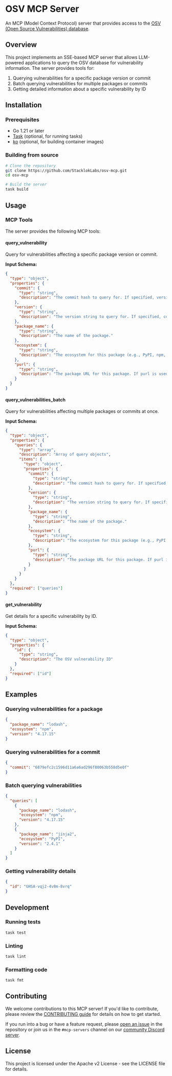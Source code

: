 # OSV MCP Server

An MCP (Model Context Protocol) server that provides access to the [OSV (Open Source Vulnerabilities) database](https://osv.dev/).

## Overview

This project implements an SSE-based MCP server that allows LLM-powered applications to query the OSV database for vulnerability information. The server provides tools for:

1. Querying vulnerabilities for a specific package version or commit
2. Batch querying vulnerabilities for multiple packages or commits
3. Getting detailed information about a specific vulnerability by ID

## Installation

### Prerequisites

- Go 1.21 or later
- [Task](https://taskfile.dev/) (optional, for running tasks)
- [ko](https://ko.build/) (optional, for building container images)

### Building from source

```bash
# Clone the repository
git clone https://github.com/StacklokLabs/osv-mcp.git
cd osv-mcp

# Build the server
task build
```

## Usage


### MCP Tools

The server provides the following MCP tools:

#### query_vulnerability

Query for vulnerabilities affecting a specific package version or commit.

**Input Schema:**
```json
{
  "type": "object",
  "properties": {
    "commit": {
      "type": "string",
      "description": "The commit hash to query for. If specified, version should not be set."
    },
    "version": {
      "type": "string",
      "description": "The version string to query for. If specified, commit should not be set."
    },
    "package_name": {
      "type": "string",
      "description": "The name of the package."
    },
    "ecosystem": {
      "type": "string",
      "description": "The ecosystem for this package (e.g., PyPI, npm, Go)."
    },
    "purl": {
      "type": "string",
      "description": "The package URL for this package. If purl is used, package_name and ecosystem should not be set."
    }
  }
}
```

#### query_vulnerabilities_batch

Query for vulnerabilities affecting multiple packages or commits at once.

**Input Schema:**
```json
{
  "type": "object",
  "properties": {
    "queries": {
      "type": "array",
      "description": "Array of query objects",
      "items": {
        "type": "object",
        "properties": {
          "commit": {
            "type": "string",
            "description": "The commit hash to query for. If specified, version should not be set."
          },
          "version": {
            "type": "string",
            "description": "The version string to query for. If specified, commit should not be set."
          },
          "package_name": {
            "type": "string",
            "description": "The name of the package."
          },
          "ecosystem": {
            "type": "string",
            "description": "The ecosystem for this package (e.g., PyPI, npm, Go)."
          },
          "purl": {
            "type": "string",
            "description": "The package URL for this package. If purl is used, package_name and ecosystem should not be set."
          }
        }
      }
    }
  },
  "required": ["queries"]
}
```

#### get_vulnerability

Get details for a specific vulnerability by ID.

**Input Schema:**
```json
{
  "type": "object",
  "properties": {
    "id": {
      "type": "string",
      "description": "The OSV vulnerability ID"
    }
  },
  "required": ["id"]
}
```

## Examples

### Querying vulnerabilities for a package

```json
{
  "package_name": "lodash",
  "ecosystem": "npm",
  "version": "4.17.15"
}
```

### Querying vulnerabilities for a commit

```json
{
  "commit": "6879efc2c1596d11a6a6ad296f80063b558d5e0f"
}
```

### Batch querying vulnerabilities

```json
{
  "queries": [
    {
      "package_name": "lodash",
      "ecosystem": "npm",
      "version": "4.17.15"
    },
    {
      "package_name": "jinja2",
      "ecosystem": "PyPI",
      "version": "2.4.1"
    }
  ]
}
```

### Getting vulnerability details

```json
{
  "id": "GHSA-vqj2-4v8m-8vrq"
}
```

## Development

### Running tests

```bash
task test
```

### Linting

```bash
task lint
```

### Formatting code

```bash
task fmt
```

## Contributing

We welcome contributions to this MCP server! If you'd like to contribute, please review
the [CONTRIBUTING guide](./CONTRIBUTING.md) for details on how to get started.

If you run into a bug or have a feature request, please
[open an issue](https://github.com/StacklokLabs/osv-mcp/issues) in the
repository or join us in the `#mcp-servers` channel on our
[community Discord server](https://discord.gg/stacklok).

## License

This project is licensed under the Apache v2 License - see the LICENSE file for details.